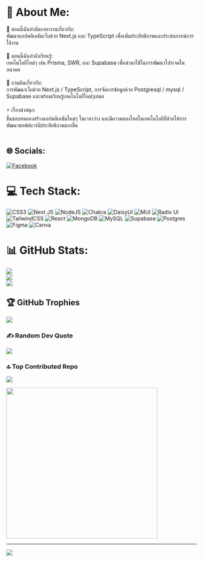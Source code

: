 # 💫 About Me:
🔭 ตอนนี้ฉันกำลัมองหางานเกี่ยวกับ:<br>พัฒนาแอปพลิเคชันเว็บด้วย Next.js และ TypeScript เพื่อเพิ่มประสิทธิภาพและประสบการณ์การใช้งาน<br><br>🌱 ตอนนี้ฉันกำลังเรียนรู้:<br>เทคโนโลยีใหม่ๆ เช่น Prisma, SWR, และ Supabase เพื่อนำมาใช้ในการพัฒนาโปรเจคในอนาคต<br><br>💬 ถามฉันเกี่ยวกับ:<br>การพัฒนาเว็บด้วย Next.js / TypeScript, การจัดการข้อมูลด้วย Postgresql / mysql / Supabase และพร้อมเรียนรู้เทคโนโลยีใหม่ๆเสมอ<br><br>⚡ เรื่องน่าสนุก:<br>ชื่นชอบทดลองสร้างแอปพลิเคชันใหม่ๆ ในเวลาว่าง และมีความหลงใหลในเทคโนโลยีที่ช่วยให้การพัฒนาซอฟต์แวร์มีประสิทธิภาพมากขึ้น<br><br>


## 🌐 Socials:
[![Facebook](https://img.shields.io/badge/Facebook-%231877F2.svg?logo=Facebook&logoColor=white)](https://facebook.com/https://www.facebook.com/profile.php?id=100089303584163) 

# 💻 Tech Stack:
![CSS3](https://img.shields.io/badge/css3-%231572B6.svg?style=for-the-badge&logo=css3&logoColor=white) ![Next JS](https://img.shields.io/badge/Next-black?style=for-the-badge&logo=next.js&logoColor=white) ![NodeJS](https://img.shields.io/badge/node.js-6DA55F?style=for-the-badge&logo=node.js&logoColor=white) ![Chakra](https://img.shields.io/badge/chakra-%234ED1C5.svg?style=for-the-badge&logo=chakraui&logoColor=white) ![DaisyUI](https://img.shields.io/badge/daisyui-5A0EF8?style=for-the-badge&logo=daisyui&logoColor=white) ![MUI](https://img.shields.io/badge/MUI-%230081CB.svg?style=for-the-badge&logo=mui&logoColor=white) ![Radix UI](https://img.shields.io/badge/radix%20ui-161618.svg?style=for-the-badge&logo=radix-ui&logoColor=white) ![TailwindCSS](https://img.shields.io/badge/tailwindcss-%2338B2AC.svg?style=for-the-badge&logo=tailwind-css&logoColor=white) ![React](https://img.shields.io/badge/react-%2320232a.svg?style=for-the-badge&logo=react&logoColor=%2361DAFB) ![MongoDB](https://img.shields.io/badge/MongoDB-%234ea94b.svg?style=for-the-badge&logo=mongodb&logoColor=white) ![MySQL](https://img.shields.io/badge/mysql-4479A1.svg?style=for-the-badge&logo=mysql&logoColor=white) ![Supabase](https://img.shields.io/badge/Supabase-3ECF8E?style=for-the-badge&logo=supabase&logoColor=white) ![Postgres](https://img.shields.io/badge/postgres-%23316192.svg?style=for-the-badge&logo=postgresql&logoColor=white) ![Figma](https://img.shields.io/badge/figma-%23F24E1E.svg?style=for-the-badge&logo=figma&logoColor=white) ![Canva](https://img.shields.io/badge/Canva-%2300C4CC.svg?style=for-the-badge&logo=Canva&logoColor=white)
# 📊 GitHub Stats:
![](https://github-readme-stats.vercel.app/api?username=XAN44&theme=slateorange&hide_border=true&include_all_commits=true&count_private=false)<br/>
![](https://github-readme-streak-stats.herokuapp.com/?user=XAN44&theme=slateorange&hide_border=true)<br/>
![](https://github-readme-stats.vercel.app/api/top-langs/?username=XAN44&theme=slateorange&hide_border=true&include_all_commits=true&count_private=false&layout=compact)

## 🏆 GitHub Trophies
![](https://github-profile-trophy.vercel.app/?username=XAN44&theme=radical&no-frame=true&no-bg=false&margin-w=4)

### ✍️ Random Dev Quote
![](https://quotes-github-readme.vercel.app/api?type=horizontal&theme=tokyonight)

### 🔝 Top Contributed Repo
![](https://github-contributor-stats.vercel.app/api?username=XAN44&limit=5&theme=shadow_green&combine_all_yearly_contributions=true)

 <img src=' https://media4.giphy.com/media/qgQUggAC3Pfv687qPC/giphy.gif?cid=6c09b952pncr43ddj4u8ex8dfl6390ttexg2t976b0xog1ou&ep=v1_gifs_search&rid=giphy.gif&ct=g' style="height: 400px;"/>

---
[![](https://visitcount.itsvg.in/api?id=XAN44&icon=3&color=12)](https://visitcount.itsvg.in)

<!-- Proudly created with GPRM ( https://gprm.itsvg.in ) -->
